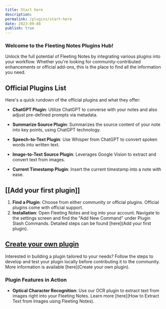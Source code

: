 ```yaml
---
title: Start here
description: 
permalink: /plugins/start-here
date: 2023-09-08
publish: true
---
```

### Welcome to the Fleeting Notes Plugins Hub!

Unlock the full potential of Fleeting Notes by integrating various plugins into your workflow. Whether you're looking for community-contributed enhancements or official add-ons, this is the place to find all the information you need.

## Official Plugins List

Here's a quick rundown of the official plugins and what they offer:

- **ChatGPT Plugin**: Utilize ChatGPT to converse with your notes and also adjust pre-defined prompts via metadata.
  
- **Summarize Source Plugin**: Summarizes the source content of your note into key points, using ChatGPT technology.

- **Speech-to-Text Plugin**: Use Whisper from ChatGPT to convert spoken words into written text.

- **Image-to-Text Source Plugin**: Leverages Google Vision to extract and convert text from images.

- **Current Timestamp Plugin**: Insert the current timestamp into a note with ease.

## [[Add your first plugin]]

1. **Find a Plugin**: Choose from either community or official plugins. Official plugins come with official support.
2. **Installation**: Open Fleeting Notes and log into your account. Navigate to the settings screen and find the "Add New Command" under Plugin Slash Commands. Detailed steps can be found [here](Add your first plugin).

## [Create your own plugin](Create%20your%20own%20plugin.md)

Interested in building a plugin tailored to your needs? Follow the steps to develop and test your plugin locally before contributing it to the community. More information is available [here](Create your own plugin).

### Plugin Features in Action

- **Optical Character Recognition**: Use our OCR plugin to extract text from images right into your Fleeting Notes. Learn more [here](How to Extract Text from Images using Fleeting Notes).

